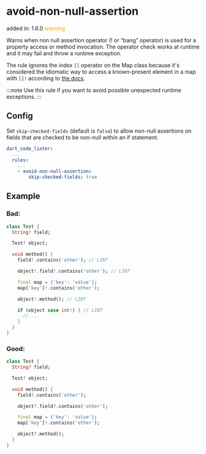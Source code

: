 # avoid-non-null-assertion
added in: 1.6.0 <span style="color: orange">warning</span>

Warns when non null assertion operator (! or “bang” operator) is used for a property access or method invocation. The operator check works at runtime and it may fail and throw a runtime exception.

The rule ignores the index `[]` operator on the Map class because it's considered the idiomatic way to access a known-present element in a map with `[]!` according to [the docs](https://dart.dev/null-safety/understanding-null-safety#the-map-index-operator-is-nullable).

:::note
Use this rule if you want to avoid possible unexpected runtime exceptions.
:::

## Config
Set `skip-checked-fields` (default is `false`) to allow non-null assertions on fields that are checked to be non-null within an if statement.
```yaml
dart_code_linter:
  ...
  rules:
    ...
    - avoid-non-null-assertion:
        skip-checked-fields: true
```
## Example
### Bad:
```dart
class Test {
  String? field;

  Test? object;

  void method() {
    field!.contains('other'); // LINT

    object!.field!.contains('other'); // LINT

    final map = {'key': 'value'};
    map['key']!.contains('other');

    object!.method(); // LINT

    if (object case int!) { // LINT
      // ...
    }
  }
}
```
### Good:
```dart
class Test {
  String? field;

  Test? object;

  void method() {
    field?.contains('other');

    object?.field?.contains('other');

    final map = {'key': 'value'};
    map['key']!.contains('other');

    object?.method();
  }
}
```
